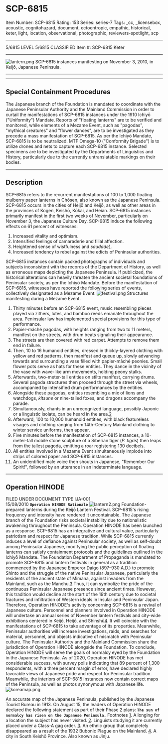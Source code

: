 # SCP-6815
Item Number: SCP-6815
Rating: 153
Series: series-7
Tags: _cc, _licensebox, acoustic, cognitohazard, document, ectoentropic, empathic, historical, keter, light, location, observational, photographic, reviewers-spotlight, scp

---

5/6815 LEVEL 5/6815
CLASSIFIED
Item #: SCP-6815
Keter
* * *
![lantern.png](https://scp-wiki.wdfiles.com/local--files/scp-6815/lantern.png)
SCP-6815 instances manifesting on November 3, 2010, in Keijō, Japanese Peninsula.
* * *
* * *
## **Special Containment Procedures**
The Japanese branch of the Foundation is mandated to coordinate with the Japanese Peninsular Authority and the Mainland Commission in order to curtail the manifestations of SCP-6815 instances under the 1910 Ichiyō ("Uniformity") Mandate.
Reports of "floating lanterns" are to be verified and monitored, while elements of a Mezame Event, such as "pagodas", "mythical creatures" and "flower dances", are to be investigated as they precede a mass manifestation of SCP-6815.
As per the Ichiyō Mandate, SCP-6815 is to be neutralized. MTF Omega-10 ("Conformity Brigade") is to utilize drones and nets to capture each SCP-6815 instance. Selected specimens are to be investigated by the Departments of Linguistics and History, particularly due to the currently untranslatable markings on their bodies.
* * *
## **Description**
SCP-6815 refers to the recurrent manifestations of 100 to 1,000 floating mulberry paper lanterns in Chōsen, also known as the Japanese Peninsula. SCP-6815 occurs in the cities of Heijō and Keijō, as well as other areas in the provinces of Kogen, Keishō, Kōkai, and Heian. SCP-6815 instances primarily manifest in the first two weeks of November, particularly on November 3, the Japanese Culture Day.
SCP-6815 induce the following effects on 61 percent of witnesses:
  1. Increased vitality and optimism.
  2. Intensified feelings of camaraderie and filial affection.
  3. Heightened sense of wistfulness and _saudade_[1](javascript:;).
  4. Increased tendency to rebel against the edicts of Peninsular authorities.

SCP-6815 instances contain packed photographs of individuals and subjects inconsistent with the records of the Department of History, as well as erroneous maps depicting the Japanese Peninsula. If publicized, the historical alterations can heavily threaten the ancient societal foundations of Peninsular society, as per the Ichiyō Mandate.
Before the manifestation of SCP-6815, witnesses have reported the following series of events, collectively designated as a Mezame Event:
![festival.png](https://scp-wiki.wdfiles.com/local--files/scp-6815/festival.png)
Structures manifesting during a Mezame Event.
  1. Thirty minutes before an SCP-6815 event, music resembling pieces played via zithers, lutes, and bamboo reeds emanate throughout the area. Peninsular law has implemented special provisions for this type of performance.
  2. Papier-mâché pagodas, with heights ranging from two to 11 meters, manifest on the streets, with drum beats signaling their appearance.
  3. The streets are then covered with red carpet. Attempts to remove them end in failure.
  4. Then, 10 to 16 humanoid entities, dressed in thickly-layered clothing with yellow and red patterns, then manifest and queue up, slowly advancing towards and surrounding a vase filled with papier-mâché peonies. Small flower pots serve as hats for these entities. They dance in the vicinity of the vase with wave-like arm movements, holding peony stalks.
  5. Afterwards, two-meter-tall entities on stilts manifest, carrying drums. Several pagoda structures then proceed through the street via wheels, accompanied by intensified drum performances by the entities.
  6. Alongside these pagodas, entities resembling a mix of lions and watchdogs, _kitsune_ or nine-tailed foxes, and dragons accompany the parade.
  7. Simultaneously, chants in an unrecognized language, possibly Japonic or a linguistic isolate, can be heard in the area.[2](javascript:;)
  8. Afterward, 100 to 10,000 humanoid entities, with black featureless visages and clothing ranging from 14th-Century Mainland clothing to winter service uniforms, then appear.
  9. Five minutes before the manifestation of SCP-6815 instances, a 10-meter-tall mobile stone sculpture of a Siberian tiger (_P. tigris_) then leaps from the tallest pagoda, emitting a roar registering 130 decibels.
  10. All entities involved in a Mezame Event simultaneously implode into strips of colored paper and SCP-6815 instances.
  11. An unidentified male voice then shouts in Japanese, "Remember Our Spirit!", followed by an utterance in an indeterminate language.

* * *
## **Operation HINODE**
FILED UNDER DOCUMENT TYPE IJA-001  
15/08/2010
**`Operation HINODE Rationale`**
![lantern2.png](https://scp-wiki.wdfiles.com/local--files/scp-6815/lantern2.png)
Foundation-prepared lanterns during the Keijō Lantern Festival.
SCP-6815's rising frequency and intensity have rendered it uncontainable. The Japanese branch of the Foundation risks societal instability due to nationalistic awakening throughout the Peninsula. Operation HINODE has been launched as a response.
SCP-6815 has an integrative and cultural value, particularly patriotism and respect for Japanese tradition. While SCP-6815 currently induces a level of defiance against Peninsular society, as well as self-doubt among Peninsular Japanese, modifying the public perception of floating lanterns can satisfy containment protocols and the guidelines outlined in the Ichiyō Mandate.
The Foundation Department of Propaganda is mandated to promote SCP-6815 and lantern festivals in general as a tradition commenced by the Japanese Emperor Daigo (897–930 A.D.) to promote Shinto and the struggle of the native Peninsular Japanese, particularly the residents of the ancient state of Mimana, against invaders from the Mainland, such as the Manchu.[3](javascript:;)
Thus, it can symbolize the pride of the continuous Peninsular Japanese presence since ancient times. However, this tradition would decline at the start of the 19th century due to societal fractures and infiltration of Western ideals in Insular and Peninsular Japan. Therefore, Operation HINODE's activity concerning SCP-6815 is a revival of Japanese culture.
Personnel and planners involved in Operation HINODE will undertake an annual series of November lantern festivals and city-wide exhibitions centered in Keijō, Heijō, and Shinshū[4](javascript:;). It will coincide with the manifestations of SCP-6815 to take advantage of its properties. Meanwhile, Peninsular authorities will increase investigations, raids, and searches for material, personnel, and objects indicative of mismatch with Peninsular culture.
The Peninsular Authority and the Mainland Commission share the jurisdiction of Operation HINODE alongside the Foundation. To conclude, Operation HINODE will serve the goals of normalcy eyed by the Foundation in the Japanese Peninsula.
As of 2020, Operation HINODE has met considerable success, with survey polls indicating that 89 percent of 1,300 respondents, with a three percent margin of error, have declared highly favorable views of Japanese pride and respect for Peninsular tradition. Meanwhile, the interiors of SCP-6815 instances now contain correct maps of the Peninsula, as well as photos synonymous with Japanese life.
![koreamap.png](https://scp-wiki.wdfiles.com/local--files/scp-6815/koreamap.png)  

An accurate map of the Japanese Peninsula, published by the Japanese Tourist Bureau in 1913.
On August 15, the leaders of Operation HINODE declared the following statement as part of their Phase 2 plans:
**`The sun of normalcy has risen on the Japanese Peninsula.`**
Footnotes
[1](javascript:;). A longing for a location the subject has never visited.
[2](javascript:;). Linguists studying it are currently placed under a Class-A gag order.
[3](javascript:;). An ethnic group that completely disappeared as a result of the 1932 Bubonic Plague on the Mainland.
[4](javascript:;). A city in South Keishō Province. Also known as Jinju.